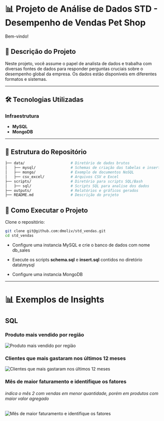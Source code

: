 # 📊 Projeto de Análise de Dados STD - Desempenho de Vendas Pet Shop

Bem-vindo!

## 📝 Descrição do Projeto

Neste projeto, você assume o papel de analista de dados e trabalha com diversas fontes de dados para responder perguntas cruciais sobre o desempenho global da empresa. Os dados estão disponíveis em diferentes formatos e sistemas.

---

## 🛠️ Tecnologias Utilizadas

### Infraestrutura
- **MySQL**
- **MongoDB**

---

## 📁 Estrutura do Repositório

```bash
├── data/                     # Diretório de dados brutos
│   ├── mysql/                # Schemas de criação das tabelas e insert dos dados
│   ├── mongo/                # Exemplo de documentos NoSQL
│   ├── csv_excel/            # Arquivos CSV e Excel 
├── scripts/                  # Diretório para scripts SQL/Bash
│   ├── sql/                  # Scripts SQL para analise dos dados
├── outputs/                  # Relatórios e gráficos gerados
├── README.md                 # Descrição do projeto
```

## 🚀 Como Executar o Projeto
Clone o repositório:

```bash
git clone git@github.com:dmoliv/std_vendas.git
cd std_vendas
```

- Configure uma instancia MySQL e crie o banco de dados com nome db_sales
- Execute os scripts **schema.sql** e **insert.sql** contidos no diretório data\mysql

- Configure uma instancia MongoDB 

---

# 📊 Exemplos de Insights

## SQL

### Produto mais vendido por região
<img src="https://cvws.icloud-content.com/B/AdhHt-mQOMEJtT8M0QZdtQzXzqIwAQ0WshAZKr86AFy00tDr8Lxtu1nd/vendas_por_regiao.png?o=Aj-N3sZdpmMeD4iJcgsTCXTX3SGJ-0YryePEMamXLuZO&v=1&x=3&a=CAogTWykEveZFW5qsq7DNMzTgsVDt0l0NFHNGdTF9eK3TykSbxCq66mXuTIYqsiFmbkyIgEAUgTXzqIwWgRtu1ndaiczOpgc2kfnBtXD4K-I1dda9rvNjsYEE_-KlLrZvnBvWQnZ-VvLKsFyJyOlPqvEOPsYOsmAA3UVGVxqMfZADCG-DaZpwHUk3fRXIiyijVttKA&e=1733340259&fl=&r=0668f7df-72ad-4f6b-b66a-59c33f1d25b4-1&k=K_VlRgMSpW6CaNOP875cHQ&ckc=com.apple.clouddocs&ckz=com.apple.CloudDocs&p=107&s=_re_T7PRhhiwvF87-2bOtGEtqP0&cd=i" alt="Produto mais vendido por região">


### Clientes que mais gastaram nos últimos 12 meses
<img src="https://cvws.icloud-content.com/B/AV_bH9EB52pfavqvZGc8bMLTjDFHAQkGmokSnRXBZ1Vy1wzBmq-4zztC/clientes_maiores_gastos.png?o=As9JgySkC7arjjiH1DWNhkvUw4jqpcpc3czgvWehDz60&v=1&x=3&a=CAoguhhAT7UhnRMU0J4KCnv4b2RdHX0EsNVvKPPzCenSAQcSbxDy2qmXuTIY8reFmbkyIgEAUgTTjDFHWgS4zztCaif5cK3_uxLcTLqDWNqeGT_CuJeLtFbkk1vkTv6iG3OSz0QyF5PxxrVyJwdArbdLwDvY8dvaN7PLkA9PbTgHERFWlJAxVf_qD33eVpKqM1c6vw&e=1733340257&fl=&r=4cc3f53b-22a7-4ba0-a487-cfd216e7a398-1&k=7hKUih3szO1Wc4m22KVD1Q&ckc=com.apple.clouddocs&ckz=com.apple.CloudDocs&p=107&s=K_ZE7p2cPg7fdlVBhJawdVQ7xYY&cd=i" alt="Clientes que mais gastaram nos últimos 12 meses">

### Mês de maior faturamento e identifique os fatores
###### indica o mês 2 com vendas em menor quantidade, porém em produtos com maior valor agregado
<img src="https://cvws.icloud-content.com/B/AVzmHx-JfF4vY53JRq17tIPjatxdAZG9C1ok33Z_9UDJPhrRrbD-TD4M/mes_maior_fat.png?o=ApeWUr5Buu5ND1E7Oqw6KrbLTZ8fd5Ld6qBffD_mekDi&v=1&x=3&a=CAogjAQGJHpmVuje4MlohlCagXcxEgIYVHbJ_gH9-CTSz_QSbxDRtfWXuTIY0ZLRmbkyIgEAUgTjatxdWgT-TD4MaieidrUS3FPiohqc2MAIk_otQBol2PfuCsTb8qe1j4FVfllG-uP_ivZyJzqYIOca0k1lMoog6Nxu2JZY08JBcFG2QC08IcJAZ09HkCR_8IjS0w&e=1733341497&fl=&r=4241bcce-cc14-463b-a370-23c4a1c4a19d-1&k=ZxO0yuEw8fPY4NKbjFABhA&ckc=com.apple.clouddocs&ckz=com.apple.CloudDocs&p=107&s=pDmLMvOsZ5WHqRUvj3zF4V2qo8Y&cd=i" alt="Mês de maior faturamento e identifique os fatores">
